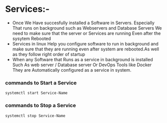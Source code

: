 # Services:-
- Once We Have succesfully installed a Software in Servers. Especially That runs on background such as Webservers and Database Servers We need to make sure 
  that the server or Services are running Even after the sysytem Rebooted
- Services in linux Help you configure software to run in background and make sure that they are running even after system are rebooted.As well as they follow 
  right order of startup
- When any Software that Runs as a service in background is installed Such As web server / Database server Or DevOps Tools like Docker They are Automatically 
  configured as a service in system. 
  
### commands to Start a Service 
```
systemctl start Service-Name
```
### commands to Stop a Service 
```
systemctl stop Service-Name
```
